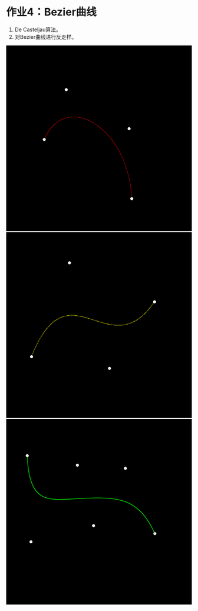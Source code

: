 # 作业4：Bezier曲线

1. De Casteljau算法。
2. 对Bezier曲线进行反走样。

![image](https://github.com/RayYangEAE/GAMES101_Assignment_S2021/blob/master/Assignment4/images/my_bezier_curve.png)
![image](https://github.com/RayYangEAE/GAMES101_Assignment_S2021/blob/master/Assignment4/images/yellow_bezier.png)
![image](https://github.com/RayYangEAE/GAMES101_Assignment_S2021/blob/master/Assignment4/images/anti_aliasing_bezier.png)
